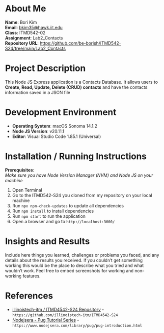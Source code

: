 # About Me
**Name**: Bori Kim <br>
**Email**: bkim35@hawk.iit.edu <br>
**Class**: ITMD542-02 <br>
**Assignment**: Lab2_Contacts <br>
**Repository URL**: https://github.com/be-borish/ITMD542-S24/tree/main/Lab2_Contacts

# Project Description
This Node JS Express application is a Contacts Database. It allows users to **Create, Read, Update, Delete (CRUD) contacts** and have the contacts information saved in a JSON file

# Development Environment 
- **Operating System**: macOS Sonoma 14.1.2 <br>
- **Node JS Version**: v20.11.1 <br>
- **Editor**: Visual Studio Code 1.85.1 (Universal) <br>

# Installation / Running Instructions

**Prerequisites**: <br>
_Make sure you have Node Version Manager (NVM) and Node JS on your machine_

1. Open Terminal
2. Go to the ITMD542-S24 you cloned from my repository on your local machine
3. Run `npx npm-check-updates` to update all dependencies
4. Run `npm install` to install dependencies
5. Run `npm start` to run the application
6. Open a browser and go to `http://localhost:3000/`

# Insights and Results
Include here things you learned, challenges or problems you faced, and any details about the results you received. If you couldn’t get something working this would be the place to describe what you tried and what wouldn’t work. Feel free to embed screenshots for working and non-working features.

# References
- [illinoistech-itm / ITMD4542-S24 Repository](https://github.com/illinoistech-itm/ITMD4542-S24) - `https://github.com/illinoistech-itm/ITMD4542-S24` <br>
- [Nodejsera - Pug Tutorial Series](https://www.nodejsera.com/library/pug/pug-introduction.html) - `https://www.nodejsera.com/library/pug/pug-introduction.html`
